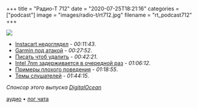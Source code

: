 +++
title = "Радио-Т 712"
date = "2020-07-25T18:21:16"
categories = ["podcast"]
image = "images/radio-t/rt712.jpg"
filename = "rt_podcast712"
+++

![](https://radio-t.com/images/radio-t/rt712.jpg)

- [Instacart недоглядел](https://social.techcrunch.com/2020/07/24/instacart-data-theft-two-factor/) - *00:11:43*.
- [Garmin под атакой](https://www.zdnet.com/article/garmin-services-and-production-go-down-after-ransomware-attack/) - *00:27:52*.
- [Писать чтоб удалить](https://programmingisterrible.com/post/139222674273/write-code-that-is-easy-to-delete-not-easy-to) - *00:42:21*.
- [Intel 7nm задерживается в очередной раз](https://www.tomshardware.com/news/intel-announces-delay-to-7nm-processors-now-one-year-behind-expectations) - *01:06:12*.
- [Примеры плохого поведения](https://medium.com/swlh/five-damaging-attitudes-in-software-development-71552d1d6e50) - *01:18:55*.
- [Темы слушателей](https://radio-t.com/p/2020/07/21/prep-712/) - *01:44:15*.

*Спонсор этого выпуска [DigitalOcean](https://do.co/radiot)*


[аудио](https://cdn.radio-t.com/rt_podcast712.mp3) • [лог чата](https://chat.radio-t.com/logs/radio-t-712.html)
<audio src="https://cdn.radio-t.com/rt_podcast712.mp3" preload="none"></audio>
